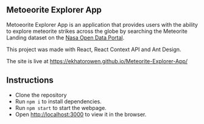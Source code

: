 ## Metoeorite Explorer App
Metoeorite Explorer App is an application that provides users with the ability to explore meteorite strikes across the globe by searching the Meteorite Landing dataset on the [Nasa Open Data Portal](https://data.nasa.gov/Space-Science/Meteorite-Landings/gh4g-9sfh).

This project was made with React, React Context API and Ant Design.

The site is live at https://ekhatorowen.github.io/Meteorite-Explorer-App/

## Instructions

* Clone the repository
* Run `npm i` to install dependencies.
* Run `npm start` to start the webpage. 
* Open [http://localhost:3000](http://localhost:3000) to view it in the browser.

